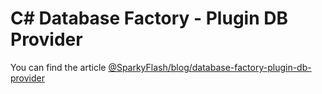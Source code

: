 # C# Database Factory - Plugin DB Provider
 
 You can find the article <a href="http://www.sparkyflash.com/blog/database-factory-plugin-db-provider" target="_blank">@SparkyFlash/blog/database-factory-plugin-db-provider</a>
